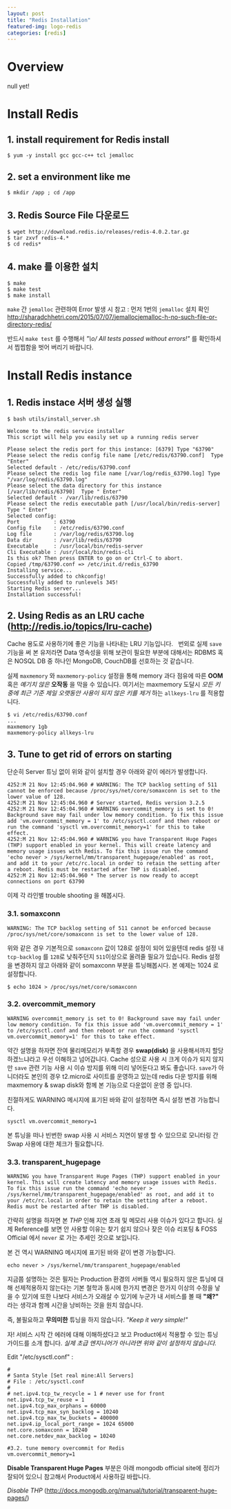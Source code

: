 ```yaml
---
layout: post
title: "Redis Installation"
featured-img: logo-redis
categories: [redis]
---
```


# Overview

null yet!

# Install Redis

## 1. install requirement for Redis install 

```shell
$ yum -y install gcc gcc-c++ tcl jemalloc
```

## 2. set a environment like me

```shell
$ mkdir /app ; cd /app
```

## 3. Redis Source File 다운로드 

```shell
$ wget http://download.redis.io/releases/redis-4.0.2.tar.gz
$ tar zxvf redis-4.*
$ cd redis*
```

## 4. make 를 이용한 설치  

```shell
$ make
$ make test
$ make install
```


 ``make`` 간 ``jemalloc`` 관련하여 Error 발생 시 참고 : 먼저 1번의 ``jemalloc`` 설치 확인
 http://sharadchhetri.com/2015/07/07/jemallocjemalloc-h-no-such-file-or-directory-redis/


 반드시 ``make test`` 를 수행해서 *"\\o/ All tests passed without errors!"* 를 확인하셔서 찝찝함을 벗어 버리기 바랍니다.


# Install Redis instance 

## 1. Redis instace 서버 생성 실행

```shell
$ bash utils/install_server.sh

Welcome to the redis service installer
This script will help you easily set up a running redis server

Please select the redis port for this instance: [6379] Type "63790"
Please select the redis config file name [/etc/redis/63790.conf]  Type "Enter"
Selected default - /etc/redis/63790.conf 
Please select the redis log file name [/var/log/redis_63790.log] Type "/var/log/redis/63790.log"          
Please select the data directory for this instance [/var/lib/redis/63790]  Type " Enter" 
Selected default - /var/lib/redis/63790
Please select the redis executable path [/usr/local/bin/redis-server]  Type " Enter" 
Selected config:
Port           : 63790
Config file    : /etc/redis/63790.conf
Log file       : /var/log/redis/63790.log
Data dir       : /var/lib/redis/63790
Executable     : /usr/local/bin/redis-server
Cli Executable : /usr/local/bin/redis-cli
Is this ok? Then press ENTER to go on or Ctrl-C to abort.
Copied /tmp/63790.conf => /etc/init.d/redis_63790
Installing service...
Successfully added to chkconfig!
Successfully added to runlevels 345!
Starting Redis server...
Installation successful!
```

## 2. Using Redis as an LRU cache (http://redis.io/topics/lru-cache)

Cache 용도로 사용하기에 좋은 기능을 나타내는 LRU 기능입니다.  
번외로 실제 `save` 기능을 써 본 유저라면 Data 영속성을 위해 보관이 필요한 부분에 대해서는 RDBMS 혹은 NOSQL DB 중 하나인 MongoDB, CouchDB를 선호하는 것 같습니다.

실제 `maxmemory` 와 `maxmemory-policy` 설정을 통해 memory 과다 점유에 따른 **OOM** 혹은 *예기치 않은* **오작동** 을 막을 수 있습니다. 
여기서는 maxmemory 도달시 *모든 키 중에 최근 기준 제일 오랫동안 사용이 되지 않은 키를 제거* 하는 `allkeys-lru` 를 적용합니다.

```shell
$ vi /etc/redis/63790.conf
...
maxmemory 1gb
maxmemory-policy allkeys-lru
```

## 3. Tune to get rid of errors on starting

단순히 Server 튜닝 없이 위와 같이 설치할 경우 아래와 같이 에러가 발생합니다.

```shell
4252:M 21 Nov 12:45:04.960 # WARNING: The TCP backlog setting of 511 cannot be enforced because /proc/sys/net/core/somaxconn is set to the lower value of 128.
4252:M 21 Nov 12:45:04.960 # Server started, Redis version 3.2.5
4252:M 21 Nov 12:45:04.960 # WARNING overcommit_memory is set to 0! Background save may fail under low memory condition. To fix this issue add 'vm.overcommit_memory = 1' to /etc/sysctl.conf and then reboot or run the command 'sysctl vm.overcommit_memory=1' for this to take effect.
4252:M 21 Nov 12:45:04.960 # WARNING you have Transparent Huge Pages (THP) support enabled in your kernel. This will create latency and memory usage issues with Redis. To fix this issue run the command 'echo never > /sys/kernel/mm/transparent_hugepage/enabled' as root, and add it to your /etc/rc.local in order to retain the setting after a reboot. Redis must be restarted after THP is disabled.
4252:M 21 Nov 12:45:04.960 * The server is now ready to accept connections on port 63790
```

이제 각 라인별 trouble shooting 을 해봅시다.

### 3.1. somaxconn 

```
WARNING: The TCP backlog setting of 511 cannot be enforced because /proc/sys/net/core/somaxconn is set to the lower value of 128.
```

위와 같은 경우 기본적으로 `somaxconn` 값이 128로 설정이 되어 있을텐데 redis 설정 내 `tcp-backlog` 를 `128`로 낮춰주던지 `511`이상으로 올려줄 필요가 있습니다.
Redis 설정을 변경하지 않고 아래와 같이 somaxconn 부분을 튜닝해봅시다. 본 예제는 1024 로 설정합니다.

```shell
$ echo 1024 > /proc/sys/net/core/somaxconn
```

### 3.2. overcommit_memory

```shell
WARNING overcommit_memory is set to 0! Background save may fail under low memory condition. To fix this issue add 'vm.overcommit_memory = 1' to /etc/sysctl.conf and then reboot or run the command 'sysctl vm.overcommit_memory=1' for this to take effect.
```

약간 설명을 하자면 잔여 물리메모리가 부족할 경우 **swap(disk)** 을 사용해서까지 할당하겠느냐라고 우선 이해하고 넘어갑니다.
Cache 성으로 사용 시 크게 이슈가 되지 않지만 `save` 관련 기능 사용 시 이슈 방지를 위해 미리 넣어둔다고 봐도 좋습니다.
`save`가 아니더라도 본인의 경우 t2.micro로 사이트를 운영하고 있는데 redis 다운 방지를 위해 maxmemory & swap disk와 함께 본 기능으로 다운없이 운영 중 입니다.

친절하게도 WARNING 메시지에 표기된 바와 같이 설정하면 즉시 설정 변경 가능합니다. 

```shell
sysctl vm.overcommit_memory=1
```

본 튜닝을 떠나 빈번한 swap 사용 시 서비스 지연이 발생 할 수 있으므로 모니터링 간 Swap 사용에 대한 체크가 필요합니다.

### 3.3. transparent_hugepage

```shell
WARNING you have Transparent Huge Pages (THP) support enabled in your kernel. This will create latency and memory usage issues with Redis. To fix this issue run the command 'echo never > /sys/kernel/mm/transparent_hugepage/enabled' as root, and add it to your /etc/rc.local in order to retain the setting after a reboot. Redis must be restarted after THP is disabled.
```

간략히 설명을 하자면 본 *THP* 인해 지연 초래 및 메모리 사용 이슈가 있다고 합니다.  실제 Reference를 보면 안 사용할 이유는 찾기 쉽지 않으나 잦은 이슈 리포팅 & FOSS Official 에서 `never` 로 가는 추세인 것으로 보입니다.

본 건 역시 WARNING 메시지에 표기된 바와 같이 변경 가능합니다.

```shell
echo never > /sys/kernel/mm/transparent_hugepage/enabled
```



지금쯤 설명하는 것은 필자는 Production 환경의 서버들 역시 필요하지 않은 튜닝에 대해 선제적용하지 않는다는 기본 철학과 동시에
한가지 변경은 한가지 이상의 수정을 낳을 수 있기에 또한 나보다 서비스가 오래살 수 있기에 누군가 내 서비스를 볼 때 **"왜?"** 라는 생각과 함께 시간을 낭비하는 것을 원치 않습니다.

즉, 불필요하고 **무의미한** 튜닝을 하지 않습니다.
*"Keep it very simple!"*

자! 서비스 시작 간 에러에 대해 이해하셨다고 보고 Product에서 적용할 수 있는 튜닝 가이드를 소개 합니다. 
*실제 초급 엔지니어가 아니라면 위와 같이 설정하지 않습니다.*

Edit "/etc/sysctl.conf" :

```shell
#
# Santa Style [Set real mine:All Servers]
# File : /etc/sysctl.conf
#
# net.ipv4.tcp_tw_recycle = 1 # never use for front
net.ipv4.tcp_tw_reuse = 1
net.ipv4.tcp_max_orphans = 60000
net.ipv4.tcp_max_syn_backlog = 10240
net.ipv4.tcp_max_tw_buckets = 400000
net.ipv4.ip_local_port_range = 1024 65000
net.core.somaxconn = 10240
net.core.netdev_max_backlog = 10240

#3.2. tune memory overcommit for Redis
vm.overcommit_memory=1
```

**Disable Transparent Huge Pages** 부분은 아래 mongodb official site에 정리가 잘되어 있으니 참고해서 Product에서 사용하길 바랍니다.

*Disable THP* (http://docs.mongodb.org/manual/tutorial/transparent-huge-pages/)

